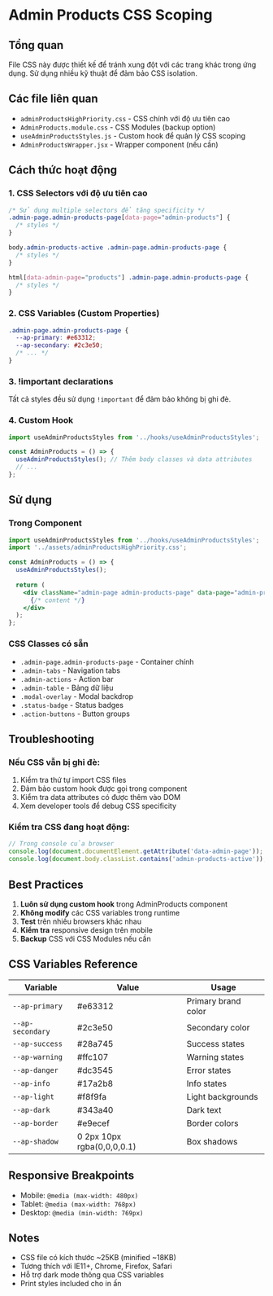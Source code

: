 # Admin Products CSS Scoping

## Tổng quan
File CSS này được thiết kế để tránh xung đột với các trang khác trong ứng dụng. Sử dụng nhiều kỹ thuật để đảm bảo CSS isolation.

## Các file liên quan
- `adminProductsHighPriority.css` - CSS chính với độ ưu tiên cao
- `AdminProducts.module.css` - CSS Modules (backup option)
- `useAdminProductsStyles.js` - Custom hook để quản lý CSS scoping
- `AdminProductsWrapper.jsx` - Wrapper component (nếu cần)

## Cách thức hoạt động

### 1. CSS Selectors với độ ưu tiên cao
```css
/* Sử dụng multiple selectors để tăng specificity */
.admin-page.admin-products-page[data-page="admin-products"] {
  /* styles */
}

body.admin-products-active .admin-page.admin-products-page {
  /* styles */
}

html[data-admin-page="products"] .admin-page.admin-products-page {
  /* styles */
}
```

### 2. CSS Variables (Custom Properties)
```css
.admin-page.admin-products-page {
  --ap-primary: #e63312;
  --ap-secondary: #2c3e50;
  /* ... */
}
```

### 3. !important declarations
Tất cả styles đều sử dụng `!important` để đảm bảo không bị ghi đè.

### 4. Custom Hook
```javascript
import useAdminProductsStyles from '../hooks/useAdminProductsStyles';

const AdminProducts = () => {
  useAdminProductsStyles(); // Thêm body classes và data attributes
  // ...
};
```

## Sử dụng

### Trong Component
```jsx
import useAdminProductsStyles from '../hooks/useAdminProductsStyles';
import '../assets/adminProductsHighPriority.css';

const AdminProducts = () => {
  useAdminProductsStyles();
  
  return (
    <div className="admin-page admin-products-page" data-page="admin-products">
      {/* content */}
    </div>
  );
};
```

### CSS Classes có sẵn
- `.admin-page.admin-products-page` - Container chính
- `.admin-tabs` - Navigation tabs
- `.admin-actions` - Action bar
- `.admin-table` - Bảng dữ liệu
- `.modal-overlay` - Modal backdrop
- `.status-badge` - Status badges
- `.action-buttons` - Button groups

## Troubleshooting

### Nếu CSS vẫn bị ghi đè:
1. Kiểm tra thứ tự import CSS files
2. Đảm bảo custom hook được gọi trong component
3. Kiểm tra data attributes có được thêm vào DOM
4. Xem developer tools để debug CSS specificity

### Kiểm tra CSS đang hoạt động:
```javascript
// Trong console của browser
console.log(document.documentElement.getAttribute('data-admin-page')); // Should be "products"
console.log(document.body.classList.contains('admin-products-active')); // Should be true
```

## Best Practices

1. **Luôn sử dụng custom hook** trong AdminProducts component
2. **Không modify** các CSS variables trong runtime
3. **Test** trên nhiều browsers khác nhau
4. **Kiểm tra** responsive design trên mobile
5. **Backup** CSS với CSS Modules nếu cần

## CSS Variables Reference

| Variable | Value | Usage |
|----------|-------|-------|
| `--ap-primary` | #e63312 | Primary brand color |
| `--ap-secondary` | #2c3e50 | Secondary color |
| `--ap-success` | #28a745 | Success states |
| `--ap-warning` | #ffc107 | Warning states |
| `--ap-danger` | #dc3545 | Error states |
| `--ap-info` | #17a2b8 | Info states |
| `--ap-light` | #f8f9fa | Light backgrounds |
| `--ap-dark` | #343a40 | Dark text |
| `--ap-border` | #e9ecef | Border colors |
| `--ap-shadow` | 0 2px 10px rgba(0,0,0,0.1) | Box shadows |

## Responsive Breakpoints

- Mobile: `@media (max-width: 480px)`
- Tablet: `@media (max-width: 768px)`
- Desktop: `@media (min-width: 769px)`

## Notes

- CSS file có kích thước ~25KB (minified ~18KB)
- Tương thích với IE11+, Chrome, Firefox, Safari
- Hỗ trợ dark mode thông qua CSS variables
- Print styles included cho in ấn
